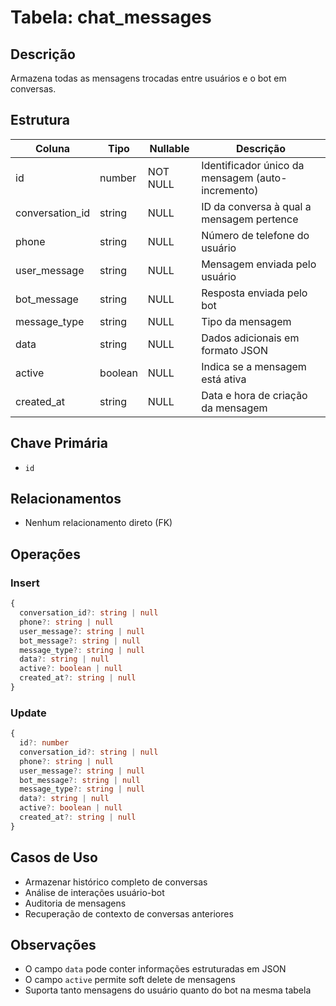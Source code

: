 # Tabela: chat_messages

## Descrição
Armazena todas as mensagens trocadas entre usuários e o bot em conversas.

## Estrutura

| Coluna | Tipo | Nullable | Descrição |
|--------|------|----------|-----------|
| id | number | NOT NULL | Identificador único da mensagem (auto-incremento) |
| conversation_id | string | NULL | ID da conversa à qual a mensagem pertence |
| phone | string | NULL | Número de telefone do usuário |
| user_message | string | NULL | Mensagem enviada pelo usuário |
| bot_message | string | NULL | Resposta enviada pelo bot |
| message_type | string | NULL | Tipo da mensagem |
| data | string | NULL | Dados adicionais em formato JSON |
| active | boolean | NULL | Indica se a mensagem está ativa |
| created_at | string | NULL | Data e hora de criação da mensagem |

## Chave Primária
- `id`

## Relacionamentos
- Nenhum relacionamento direto (FK)

## Operações

### Insert
```typescript
{
  conversation_id?: string | null
  phone?: string | null
  user_message?: string | null
  bot_message?: string | null
  message_type?: string | null
  data?: string | null
  active?: boolean | null
  created_at?: string | null
}
```

### Update
```typescript
{
  id?: number
  conversation_id?: string | null
  phone?: string | null
  user_message?: string | null
  bot_message?: string | null
  message_type?: string | null
  data?: string | null
  active?: boolean | null
  created_at?: string | null
}
```

## Casos de Uso
- Armazenar histórico completo de conversas
- Análise de interações usuário-bot
- Auditoria de mensagens
- Recuperação de contexto de conversas anteriores

## Observações
- O campo `data` pode conter informações estruturadas em JSON
- O campo `active` permite soft delete de mensagens
- Suporta tanto mensagens do usuário quanto do bot na mesma tabela
